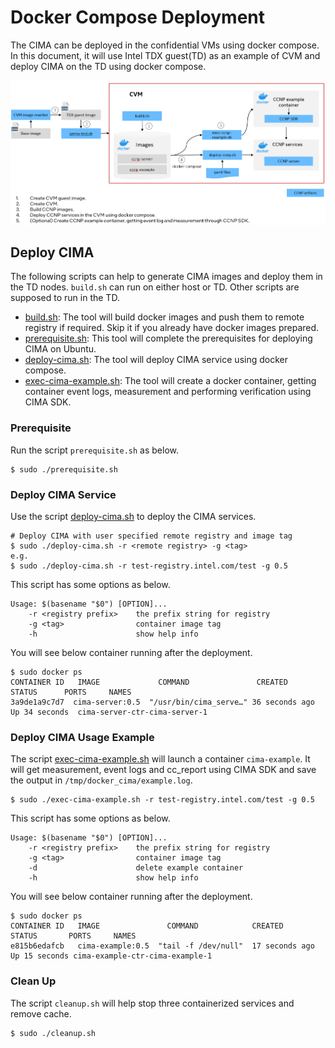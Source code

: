 # Docker Compose Deployment

The CIMA can be deployed in the confidential VMs using docker compose. In this document, it will use Intel TDX guest(TD) as an example of CVM and deploy CIMA on the TD using docker compose.

![Deployment diagram](../../docs/cima-deployment-docker.png)


## Deploy CIMA

The following scripts can help to generate CIMA images and deploy them in the TD nodes. `build.sh` can run on either host or TD. Other scripts are supposed to run in the TD.

- [build.sh](../../container/build.sh): The tool will build docker images and push them to remote registry if required. Skip it if you already have docker images prepared.
- [prerequisite.sh](./prerequisite.sh): This tool will complete the prerequisites for deploying CIMA on Ubuntu.
- [deploy-cima.sh](./deploy-cima.sh): The tool will deploy CIMA service using docker compose.
- [exec-cima-example.sh](./exec-cima-example.sh): The tool will create a docker container, getting container event logs, measurement and performing verification using CIMA SDK.

### Prerequisite

Run the script `prerequisite.sh` as below.

```
$ sudo ./prerequisite.sh
```

### Deploy CIMA Service

Use the script [deploy-cima.sh](./depoly-cima.sh) to deploy the CIMA services. 
```
# Deploy CIMA with user specified remote registry and image tag
$ sudo ./deploy-cima.sh -r <remote registry> -g <tag>
e.g.
$ sudo ./deploy-cima.sh -r test-registry.intel.com/test -g 0.5
```

This script has some options as below.
```
Usage: $(basename "$0") [OPTION]...
    -r <registry prefix>    the prefix string for registry
    -g <tag>                container image tag
    -h                      show help info
```

You will see below container running after the deployment.
```
$ sudo docker ps
CONTAINER ID   IMAGE             COMMAND               CREATED        STATUS      PORTS     NAMES
3a9de1a9c7d7  cima-server:0.5  "/usr/bin/cima_serve…" 36 seconds ago  Up 34 seconds  cima-server-ctr-cima-server-1
```

### Deploy CIMA Usage Example 

The script [exec-cima-example.sh](./exec-cima-example.sh) will launch a container `cima-example`.
It will get measurement, event logs and cc_report using CIMA SDK and save the output in `/tmp/docker_cima/example.log`.

```
$ sudo ./exec-cima-example.sh -r test-registry.intel.com/test -g 0.5
```

This script has some options as below.

```
Usage: $(basename "$0") [OPTION]...
    -r <registry prefix>    the prefix string for registry
    -g <tag>                container image tag
    -d			            delete example container
    -h                      show help info
```

You will see below container running after the deployment.
```
$ sudo docker ps
CONTAINER ID   IMAGE               COMMAND            CREATED          STATUS       PORTS     NAMES
e815b6edafcb   cima-example:0.5  "tail -f /dev/null"  17 seconds ago  Up 15 seconds cima-example-ctr-cima-example-1
```

### Clean Up

The script `cleanup.sh` will help stop three containerized services and remove cache.

```
$ sudo ./cleanup.sh
```
